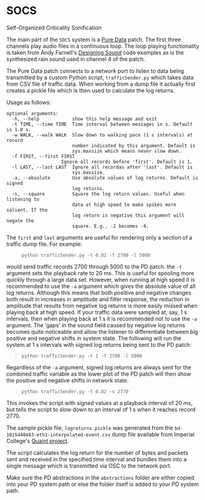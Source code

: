 # SOCS
Self-Organized Criticality Sonification

The main part of the `SOCS` system is a [Pure Data](http://puredata.info) patch. The first three
channels play audio files in a continuous loop. The loop playing functionality is taken 
from Andy Farnell's [Designing Sound](https://mitpress.mit.edu/books/designing-sound) 
code examples as is the synthesized rain sound used in channel 4 of the patch. 

The Pure Data patch connects to a network port to listen to data being transmitted
by a custom Python script, `trafficSender.py` which takes data from CSV file of traffic 
data. When working from a dump file it actually first creates a pickle file which is then 
used to calculate the log returns.

Usage as follows:

    optional arguments:
      -h, --help            show this help message and exit
      -t TIME, --time TIME  Time interval between messages in s. Default is 1.0 s.
      -w WALK, --walk WALK  Slow down to walking pace (1 s intervals) at record
                            number indicated by this argument. Default is
                            sys.maxsize which means never slow down.
      -f FIRST, --first FIRST
                        Ignore all records before 'first'. Default is 1.
      -l LAST, --last LAST  Ignore all recordas after 'last'. Default is
                            sys.maxsize.
      -a, --absolute        Use absolute values of log returns. Default is signed
                            log returns.
      -s, --square          Square the log return values. Useful when listening to
                            data at high speed to make spikes more salient. If the
                            log return is negative this argument will negate the
                            square. E.g., -2 becomes -4.
                            
The `first` and `last` arguments are useful for rendering only a section of a traffic
dump file. For example:

>`python trafficSender.py -t 0.02 -f 2700 -l 5000`

would send traffic records 2700 through 5000 to the PD patch. the `-t` argument sets
the playback rate to 20 ms. This is useful for spooling more quickly through a large data
set. However, when running at high speed it is recommended to use the `-a` argument
which gives the absolute value of all log returns. Although this means that both positive 
and negative changes both result in increases in amplitude and filter response, the reduction 
in amplitude that results from negative log returns is more easily missed when playing back
at high speed. If your traffic data were sampled at, say, 1 s intervals, then when playing
back at 1 s it is recommended not to use the `-a` argument. The 'gaps' in the sound field
caused by negative log returns becomes quite noticeable and allow the listener to 
differentiate between big positive and negative shifts in system state. The following
will run the system at 1 s intervals with signed log returns being sent to the PD patch:

>`python trafficSender.py -t 1 -f 2700 -l 5000`

Regardless of the `-a` argument, signed log returns are always sent for the combined
traffic variable as the lower plot of the PD patch will then show the positive and negative
shifts in network state.

>`python trafficSender.py -t 0.02 -s 2770`

This invokes the script with signed values at a playback interval of 20 ms, but tells
the script to slow down to an interval of 1 s when it reaches record 2770.

The sample pickle file, `logreturns.pickle` was generated from  the 
`bd-1015440483-eth1-interpolated-event.csv` dump file available from Imperial College's 
[Quaint project](http://www.doc.ic.ac.uk/~uh/QUAINT/data/).

The script calculates the log return for the number of bytes and packets sent and received
in the specified time interval and bundles them into a single message which is transmitted
via OSC to the network port.

Make sure the PD abstractions in the `abstractions` folder are either copied into your PD
system path or else the folder itself is added to your PD system path.